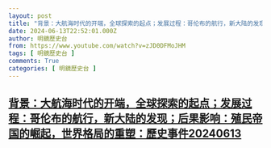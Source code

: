 ```yaml
---
layout: post
title: "背景：大航海时代的开端，全球探索的起点；发展过程：哥伦布的航行，新大陆的发现；后果影响：殖民帝国的崛起，世界格局的重塑：歷史事件20240613"
date: 2024-06-13T22:52:01.000Z
author: 明鏡歷史台
from: https://www.youtube.com/watch?v=zJD0DFMoJHM
tags: [ 明鏡歷史台 ]
comments: True
categories: [ 明鏡歷史台 ]
---
```

<!--1718319121000-->
[背景：大航海时代的开端，全球探索的起点；发展过程：哥伦布的航行，新大陆的发现；后果影响：殖民帝国的崛起，世界格局的重塑：歷史事件20240613](https://www.youtube.com/watch?v=zJD0DFMoJHM)
------

<div>

</div>
